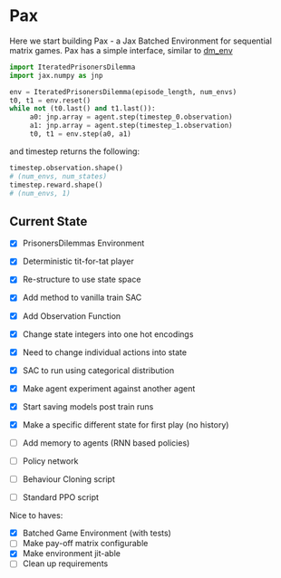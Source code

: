# Pax
Here we start building Pax - a Jax Batched Environment for sequential matrix games. Pax has a simple interface, similar to [dm_env](https://github.com/deepmind/dm_env)

```python
import IteratedPrisonersDilemma
import jax.numpy as jnp 

env = IteratedPrisonersDilemma(episode_length, num_envs)
t0, t1 = env.reset()
while not (t0.last() and t1.last()):
     a0: jnp.array = agent.step(timestep_0.observation)
     a1: jnp.array = agent.step(timestep_1.observation)
     t0, t1 = env.step(a0, a1)
```

and timestep returns the following:

```python
timestep.observation.shape()
# (num_envs, num_states)
timestep.reward.shape()
# (num_envs, 1)
```

## Current State

- [x] PrisonersDilemmas Environment
- [x] Deterministic tit-for-tat player
- [x] Re-structure to use state space
- [x] Add method to vanilla train SAC
- [x] Add Observation Function
- [x] Change state integers into one hot encodings
- [x] Need to change individual actions into state
- [X] SAC to run using categorical distribution
- [X] Make agent experiment against another agent
- [X] Start saving models post train runs
- [X] Make a specific different state for first play (no history)
- [ ] Add memory to agents (RNN based policies)
- [ ] Policy network
- [ ] Behaviour Cloning script
- [ ] Standard PPO script


Nice to haves:
- [X] Batched Game Environment (with tests)
- [ ] Make pay-off matrix configurable
- [x] Make environment jit-able
- [ ] Clean up requirements
